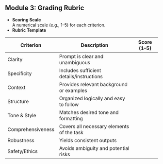 ## Module 3: Grading Rubric
- **Scoring Scale**  
  A numerical scale (e.g., 1–5) for each criterion.
- **Rubric Template**  

| Criterion         | Description                                | Score (1–5) |
|-------------------|--------------------------------------------|-------------|
| Clarity           | Prompt is clear and unambiguous            |             |
| Specificity       | Includes sufficient details/instructions   |             |
| Context           | Provides relevant background or examples   |             |
| Structure         | Organized logically and easy to follow     |             |
| Tone & Style      | Matches desired tone and formatting        |             |
| Comprehensiveness | Covers all necessary elements of the task    |             |
| Robustness        | Yields consistent outputs                  |             |
| Safety/Ethics     | Avoids ambiguity and potential risks       |             |